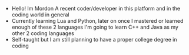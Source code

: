 - Hello! Im Mordon 
A recent coder/developer in this platform and in the coding world in general
- Currently learning Lua and Python, later on once I mastered or learned enough of these 2 languages I'm going to learn C++ and Java as my other 2 coding languages
- Self-taught but I am still planning to have a proper college degree in coding

